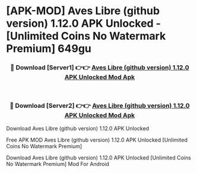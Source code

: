# [APK-MOD] Aves Libre (github version) 1.12.0 APK Unlocked - [Unlimited Coins No Watermark Premium] 649gu



<div align="center">
<h3>🔴 Download [Server1] 👉👉 <a href="https://momento.my/?title=Aves_Libre_(github_version)_1.12.0_APK_Unlocked">Aves Libre (github version) 1.12.0 APK Unlocked Mod Apk</a></h3><br>

<h3>🔴 Download [Server2] 👉👉 <a href="https://momento.my/?title=Aves_Libre_(github_version)_1.12.0_APK_Unlocked">Aves Libre (github version) 1.12.0 APK Unlocked Mod Apk</a></h3>
</div>



Download Aves Libre (github version) 1.12.0 APK Unlocked 

Free APK MOD Aves Libre (github version) 1.12.0 APK Unlocked [Unlimited Coins No Watermark Premium]

Download Aves Libre (github version) 1.12.0 APK Unlocked [Unlimited Coins No Watermark Premium] Mod For Android

